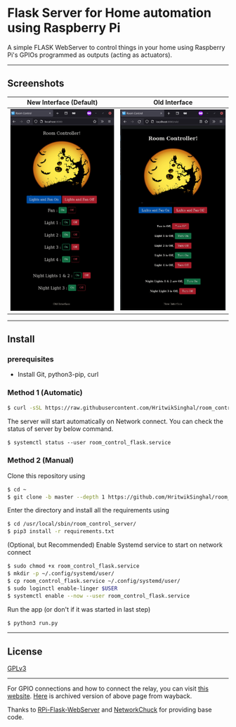 # Flask Server for Home automation using Raspberry Pi

A simple FLASK WebServer to control things in your home using Raspberry Pi's GPIOs programmed as outputs (acting as actuators).

---

## Screenshots

|  New Interface (Default)  | Old Interface |
| --- | ----------- |
| ![Default Interface](image/default_interface.png) | ![Old Interface](image/old_interface.png) |

---

## Install

### prerequisites

- Install Git, python3-pip, curl

### Method 1 (Automatic)

```sh
$ curl -sSL https://raw.githubusercontent.com/HritwikSinghal/room_control_server/master/install.sh | bash
```

The server will start automatically on Network connect. You can check the status of server by below command.

```
$ systemctl status --user room_control_flask.service
```

### Method 2 (Manual)

Clone this repository using

```sh
$ cd ~
$ git clone -b master --depth 1 https://github.com/HritwikSinghal/room_control_server /usr/local/sbin/room_control_server/
```

Enter the directory and install all the requirements using

```sh
$ cd /usr/local/sbin/room_control_server/
$ pip3 install -r requirements.txt
```

(Optional, but Recommended) Enable Systemd service to start on network connect

```sh
$ sudo chmod +x room_control_flask.service
$ mkdir -p ~/.config/systemd/user/
$ cp room_control_flask.service ~/.config/systemd/user/
$ sudo loginctl enable-linger $USER
$ systemctl enable --now --user room_control_flask.service
```

Run the app (or don't if it was started in last step)

```sh
$ python3 run.py
```

---

## License

[GPLv3](/LICENSE)

---
For GPIO connections and how to connect the relay, you can visit [this website](https://lastminuteengineers.com/two-channel-relay-module-arduino-tutorial/).  [Here](https://web.archive.org/web/20210728191456/https://lastminuteengineers.com/two-channel-relay-module-arduino-tutorial/) is archived version of above page from wayback.

Thanks to [RPi-Flask-WebServer](https://github.com/Mjrovai/RPi-Flask-WebServer) and
[NetworkChuck](https://github.com/theNetworkChuck/NetworkChuck) for providing base code.  
